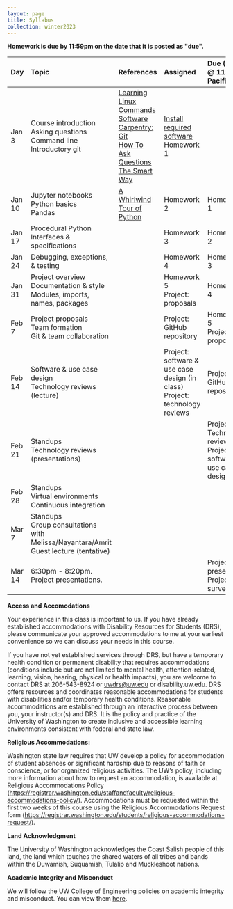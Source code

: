 ```yaml
---
layout: page
title: Syllabus
collection: winter2023
---
```


**Homework is due by 11:59pm on the date that it is posted as "due".**


| Day      | Topic                                                         | References       | Assigned | Due (Tues @ 11:59PM Pacific)    |
|:----------|:----------------|:---------------|:-------------------|:-------------------|
| Jan 3     | Course introduction<br />Asking questions<br />Command line<br />Introductory git | [Learning Linux Commands](http://linuxcommand.org/lc3_learning_the_shell.php)<br />[Software Carpentry: Git](https://swcarpentry.github.io/git-novice/)<br />[How To Ask Questions The Smart Way](http://www.catb.org/~esr/faqs/smart-questions.html) | [Install required software](<software.md>)<br />Homework 1<!-- https://classroom.github.com/a/YSDd6GLh --> | | 
| Jan 10    | Jupyter notebooks<br />Python basics<br />Pandas | [A Whirlwind Tour of Python](https://jakevdp.github.io/WhirlwindTourOfPython/)  | Homework 2 | Homework 1 | 
| Jan 17    | Procedural Python<br />Interfaces & specifications |  | Homework 3 | Homework 2 | 
| Jan 24    | Debugging, exceptions, & testing |  | Homework 4 | Homework 3 | 
| Jan 31    | Project overview<br />Documentation & style<br />Modules, imports, names, packages |  | Homework 5<br />Project: proposals | Homework 4 | 
| Feb 7     | Project proposals<br />Team formation<br />Git & team collaboration |  | Project: GitHub repository | Homework 5<br />Project: proposals | 
| Feb 14    | Software & use case design<br />Technology reviews (lecture) |  | Project: software & use case design (in class)<br />Project: technology reviews | Project: GitHub repository | 
| Feb 21    | Standups<br />Technology reviews (presentations) |  |  | Project: Technology reviews<br />Project: software & use case design | 
| Feb 28    | Standups<br />Virtual environments<br />Continuous integration |  |  |  | 
| Mar 7     | Standups<br />Group consultations with Melissa/Nayantara/Amrit<br />Guest lecture (tentative) |  |  | | 
| Mar 14    | 6:30pm - 8:20pm. Project presentations.  |  |  | Project: presentation<br />Project: survey | 

**Access and Accomodations**

Your experience in this class is important to us. If you have already established accommodations with Disability Resources for Students (DRS), please communicate your approved accommodations to me at your earliest convenience so we can discuss your needs in this course.

If you have not yet established services through DRS, but have a temporary health condition or permanent disability that requires accommodations (conditions include but are not limited to mental health, attention-related, learning, vision, hearing, physical or health impacts), you are welcome to contact DRS at 206-543-8924 or uwdrs@uw.edu or disability.uw.edu. DRS offers resources and coordinates reasonable accommodations for students with disabilities and/or temporary health conditions. Reasonable accommodations are established through an interactive process between you, your instructor(s) and DRS. It is the policy and practice of the University of Washington to create inclusive and accessible learning environments consistent with federal and state law.


**Religious Accommodations:**

Washington state law requires that UW develop a policy for accommodation of student absences or significant hardship due to reasons of faith or conscience, or for organized religious activities. The UW’s policy, including more information about how to request an accommodation, is available at Religious Accommodations Policy (https://registrar.washington.edu/staffandfaculty/religious-accommodations-policy/). Accommodations must be requested within the first two weeks of this course using the Religious Accommodations Request form (https://registrar.washington.edu/students/religious-accommodations-request/).


**Land Acknowledgment**

The University of Washington acknowledges the Coast Salish people of this land, the land which touches the shared waters of all tribes and bands within the Duwamish, Suquamish, Tulalip and Muckleshoot nations.


**Academic Integrity and Misconduct**

We will follow the UW College of Engineering policies on academic integrity and misconduct.  You can view them [here](https://www.engr.washington.edu/current/policies/academic-integrity-misconduct).
